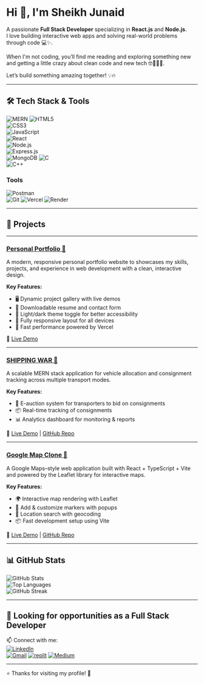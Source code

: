 # Hi 👋, I'm Sheikh Junaid

A passionate **Full Stack Developer** specializing in **React.js** and **Node.js**.  
I love building interactive web apps and solving real-world problems through code 💻✨.

When I'm not coding, you’ll find me reading and exploring something new and getting a little crazy about clean code and new tech 🤓👩‍💻🚀.

Let’s build something amazing together! 💡🔥

---
## 🛠️ Tech Stack & Tools


![MERN](https://img.shields.io/badge/MERN-0A0A0A?style=for-the-badge&logo=react&logoColor=61DBFB)
![HTML5](https://img.shields.io/badge/HTML5-E34F26?style=for-the-badge&logo=html5&logoColor=white)  
![CSS3](https://img.shields.io/badge/CSS3-1572B6?style=for-the-badge&logo=css3&logoColor=white)  
![JavaScript](https://img.shields.io/badge/JavaScript-FFD600?style=for-the-badge&logo=javascript&logoColor=000000)  
![React](https://img.shields.io/badge/React-61DBFB?style=for-the-badge&logo=react&logoColor=000000)  
![Node.js](https://camo.githubusercontent.com/5efede1ede485921a068d065e72eae3446b1d4f9c8aba580ab290b060e1d436a/68747470733a2f2f696d672e736869656c64732e696f2f62616467652f4e6f64652e6a732d3333393933333f7374796c653d666f722d7468652d6261646765266c6f676f3d6e6f64652e6a73266c6f676f436f6c6f723d7768697465)  
![Express.js](https://camo.githubusercontent.com/9789aea7953b74289df6760a71e717321e750032579075e89744c592f46461aa/68747470733a2f2f696d672e736869656c64732e696f2f62616467652f457870726573732e6a732d3030303030303f7374796c653d666f722d7468652d6261646765266c6f676f3d65787072657373266c6f676f436f6c6f723d7768697465)  
![MongoDB](https://img.shields.io/badge/MongoDB-4DB33D?style=for-the-badge&logo=mongodb&logoColor=white)
![C](https://img.shields.io/badge/C-00599C?style=for-the-badge&logo=c&logoColor=white)  
![C++](https://img.shields.io/badge/C++-00599C?style=for-the-badge&logo=c%2B%2B&logoColor=white)  


### Tools

![Postman](https://img.shields.io/badge/Postman-FF6C37?style=for-the-badge&logo=postman&logoColor=white)  
![Git](https://camo.githubusercontent.com/8a6912ffd6e3bba0d696c8803e3ff21a37f24cbca4a3433e23af910250e974ef/68747470733a2f2f696d672e736869656c64732e696f2f62616467652f4769742d4630353033323f7374796c653d666f722d7468652d6261646765266c6f676f3d676974266c6f676f436f6c6f723d7768697465)
![Vercel](https://img.shields.io/badge/Vercel-000000?style=for-the-badge&logo=vercel&logoColor=white)
![Render](https://camo.githubusercontent.com/69b4f6b47f8706dfe1ff803e503803cac105cb33c7d8ad7e110da03b9b24e835/68747470733a2f2f696d672e736869656c64732e696f2f62616467652f52656e6465722d3044313131373f7374796c653d666f722d7468652d6261646765266c6f676f3d72656e646572266c6f676f436f6c6f723d7768697465)

---

## 🚀 Projects

---

### [Personal Portfolio 🤩](https://junaid-red.vercel.app/)

A modern, responsive personal portfolio website to showcases my skills, projects, and experience in web development with a clean, interactive design.

**Key Features:**

- 🖥️ Dynamic project gallery with live demos
- 📄 Downloadable resume and contact form
- 🌙 Light/dark theme toggle for better accessibility
- 📱 Fully responsive layout for all devices
- 🚀 Fast performance powered by Vercel

🔗 [Live Demo](https://junaid-red.vercel.app/)

---

### [SHIPPING WAR 🚚](https://the-shipping-war.vercel.app/)

A scalable MERN stack application for vehicle allocation and consignment tracking across multiple transport modes.

**Key Features:**

- 🛒 E-auction system for transporters to bid on consignments
- 📦 Real-time tracking of consignments
- 📊 Analytics dashboard for monitoring & reports

🔗 [Live Demo](https://the-shipping-war.vercel.app/) | [GitHub Repo](https://github.com/sheikhjunaid07/the-shipping-war)

---

### [Google Map Clone 🍴](https://map-clone-omega.vercel.app/)

A Google Maps–style web application built with React + TypeScript + Vite and powered by the Leaflet library for interactive maps.

**Key Features:**

- 🌍 Interactive map rendering with Leaflet
- 📍 Add & customize markers with popups
- 🔎 Location search with geocoding
- 📦 Fast development setup using Vite

🔗 [Live Demo](https://map-clone-omega.vercel.app/) | [GitHub Repo](https://github.com/sheikhjunaid07/google-map-clone-ts)

---

## 📊 GitHub Stats

![GitHub Stats](https://github-readme-stats.vercel.app/api?username=sheikhjunaid07&show_icons=true&theme=radical)  
![Top Languages](https://github-readme-stats.vercel.app/api/top-langs/?username=sheikhjunaid07&layout=compact&theme=radical)  
![GitHub Streak](https://github-readme-streak-stats.herokuapp.com/?user=sheikhjunaid07&theme=radical)

---

## 💼 Looking for opportunities as a Full Stack Developer

📫 Connect with me:  
[![LinkedIn](https://img.shields.io/badge/LinkedIn-0A66C2?style=for-the-badge&logo=linkedin&logoColor=white)](https://www.linkedin.com/in/sheikh-junaid-76a2a31bb/)  
[![Gmail](https://img.shields.io/badge/Gmail-D14836?style=for-the-badge&logo=gmail&logoColor=white)](mailto:sheikhjunaid732000@gmail.com)
[![replit](https://img.shields.io/badge/replit-f3722c?style=for-the-badge&logo=replit&logoColor=white)](https://replit.com/@SheikhJunaid1)
[![Medium](https://img.shields.io/badge/Medium-303030?style=for-the-badge&logo=Medium&logoColor=white)](https://medium.com/@sheikhjunaid07)

---

⭐ Thanks for visiting my profile! 🚀
